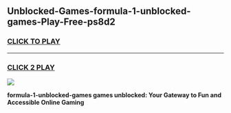 
## Unblocked-Games-formula-1-unblocked-games-Play-Free-ps8d2
<h3>
<a href="https://premium76.site?title=formula-1-unblocked-games&ref=18A">CLICK TO PLAY</a></h3>
<hr>

<h3>
<a href="https://premium76.site?title=formula-1-unblocked-games&ref=18A">CLICK 2 PLAY</a>
  
</h3>

<a href="https://premium76.site?title=formula-1-unblocked-games&ref=18A"><img src="https://clearcache.store/games.png"></a>


**formula-1-unblocked-games games unblocked: Your Gateway to Fun and Accessible Online Gaming**

